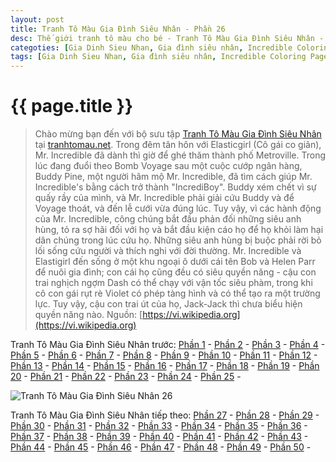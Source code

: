 ```yaml
---
layout: post
title: Tranh Tô Màu Gia Đình Siêu Nhân - Phần 26
desc: Thế giới tranh tô màu cho bé - Tranh Tô Màu Gia Đình Siêu Nhân - Phần 26
categoties: [Gia Dinh Sieu Nhan, Gia đình siêu nhân, Incredible Coloring Pages]
tags: [Gia Dinh Sieu Nhan, Gia đình siêu nhân, Incredible Coloring Pages]
---
```

{{ page.title }}
================
> Chào mừng bạn đến với bộ sưu tập [Tranh Tô Màu Gia Đình Siêu Nhân](http://tranhtomau.net/) tại [tranhtomau.net](http://tranhtomau.net/). Trong đêm tân hôn với Elasticgirl (Cô gái co giãn), Mr. Incredible đã dành thì giờ để ghé thăm thành phố Metroville. Trong lúc đang đuổi theo Bomb Voyage sau một cuộc cướp ngân hàng, Buddy Pine, một người hâm mộ Mr. Incredible, đã tìm cách giúp Mr. Incredible's bằng cách trở thành "IncrediBoy". Buddy xém chết vì sự quấy rầy của mình, và Mr. Incredible phải giải cứu Buddy và để Voyage thoát, và đến lễ cưới vừa đúng lúc. Tuy vậy, vì các hành động của Mr. Incredible, công chúng bắt đầu phản đối những siêu anh hùng, tỏ ra sợ hãi đối với họ và bắt đầu kiện cáo họ để họ khỏi làm hại dân chúng trong lúc cứu họ. Những siêu anh hùng bị buộc phải rời bỏ lối sống cứu người và thích nghi với đời thường. Mr. Incredible và Elastigirl đến sống ở một khu ngoại ô dưới cái tên Bob và Helen Parr để nuôi gia đình; con cái họ cũng đều có siêu quyền năng - cậu con trai nghịch ngợm Dash có thể chạy với vận tốc siêu phàm, trong khi cô con gái rụt rè Violet có phép tàng hình và có thể tạo ra một trường lực. Tuy vậy, cậu con trai út của họ, Jack-Jack thì chưa biểu hiện quyền năng nào. Nguồn: [https://vi.wikipedia.org](https://vi.wikipedia.org)

Tranh Tô Màu Gia Đình Siêu Nhân trước: [Phần 1](http://tranhtomau.net/2018/05/14/Tranh-To-Mau-Gia-Dinh-Sieu-Nhan-phan-1.html) - [Phần 2](http://tranhtomau.net/2018/05/14/Tranh-To-Mau-Gia-Dinh-Sieu-Nhan-phan-2.html) - [Phần 3](http://tranhtomau.net/2018/05/14/Tranh-To-Mau-Gia-Dinh-Sieu-Nhan-phan-3.html) - [Phần 4](http://tranhtomau.net/2018/05/14/Tranh-To-Mau-Gia-Dinh-Sieu-Nhan-phan-4.html) - [Phần 5](http://tranhtomau.net/2018/05/14/Tranh-To-Mau-Gia-Dinh-Sieu-Nhan-phan-5.html) - [Phần 6](http://tranhtomau.net/2018/05/14/Tranh-To-Mau-Gia-Dinh-Sieu-Nhan-phan-6.html) - [Phần 7](http://tranhtomau.net/2018/05/14/Tranh-To-Mau-Gia-Dinh-Sieu-Nhan-phan-7.html) - [Phần 8](http://tranhtomau.net/2018/05/14/Tranh-To-Mau-Gia-Dinh-Sieu-Nhan-phan-8.html) - [Phần 9](http://tranhtomau.net/2018/05/14/Tranh-To-Mau-Gia-Dinh-Sieu-Nhan-phan-9.html) - [Phần 10](http://tranhtomau.net/2018/05/14/Tranh-To-Mau-Gia-Dinh-Sieu-Nhan-phan-10.html) - [Phần 11](http://tranhtomau.net/2018/05/14/Tranh-To-Mau-Gia-Dinh-Sieu-Nhan-phan-11.html) - [Phần 12](http://tranhtomau.net/2018/05/14/Tranh-To-Mau-Gia-Dinh-Sieu-Nhan-phan-12.html) - [Phần 13](http://tranhtomau.net/2018/05/14/Tranh-To-Mau-Gia-Dinh-Sieu-Nhan-phan-13.html) - [Phần 14](http://tranhtomau.net/2018/05/14/Tranh-To-Mau-Gia-Dinh-Sieu-Nhan-phan-14.html) - [Phần 15](http://tranhtomau.net/2018/05/14/Tranh-To-Mau-Gia-Dinh-Sieu-Nhan-phan-15.html) - [Phần 16](http://tranhtomau.net/2018/05/14/Tranh-To-Mau-Gia-Dinh-Sieu-Nhan-phan-16.html) - [Phần 17](http://tranhtomau.net/2018/05/14/Tranh-To-Mau-Gia-Dinh-Sieu-Nhan-phan-17.html) - [Phần 18](http://tranhtomau.net/2018/05/14/Tranh-To-Mau-Gia-Dinh-Sieu-Nhan-phan-18.html) - [Phần 19](http://tranhtomau.net/2018/05/14/Tranh-To-Mau-Gia-Dinh-Sieu-Nhan-phan-19.html) - [Phần 20](http://tranhtomau.net/2018/05/14/Tranh-To-Mau-Gia-Dinh-Sieu-Nhan-phan-20.html) - [Phần 21](http://tranhtomau.net/2018/05/14/Tranh-To-Mau-Gia-Dinh-Sieu-Nhan-phan-21.html) - [Phần 22](http://tranhtomau.net/2018/05/14/Tranh-To-Mau-Gia-Dinh-Sieu-Nhan-phan-22.html) - [Phần 23](http://tranhtomau.net/2018/05/14/Tranh-To-Mau-Gia-Dinh-Sieu-Nhan-phan-23.html) - [Phần 24](http://tranhtomau.net/2018/05/14/Tranh-To-Mau-Gia-Dinh-Sieu-Nhan-phan-24.html) - [Phần 25](http://tranhtomau.net/2018/05/14/Tranh-To-Mau-Gia-Dinh-Sieu-Nhan-phan-25.html) - 

<script async src="//pagead2.googlesyndication.com/pagead/js/adsbygoogle.js"></script><!-- TextAds-Responsive --><ins class="adsbygoogle" style="display:block" data-ad-client="ca-pub-6753140515841889" data-ad-slot="9811874670" data-ad-format="auto"></ins><script> (adsbygoogle = window.adsbygoogle || []).push({}); </script>

![Tranh Tô Màu Gia Đình Siêu Nhân 26](http://tranhtomau.net/img1/Tranh-To-Mau-Gia-Dinh-Sieu-Nhan%20(26).jpg "Tranh Tô Màu Gia Đình Siêu Nhân 26")

<script async src="//pagead2.googlesyndication.com/pagead/js/adsbygoogle.js"></script><!-- TextAds-Responsive --><ins class="adsbygoogle" style="display:block" data-ad-client="ca-pub-6753140515841889" data-ad-slot="9811874670" data-ad-format="auto"></ins><script> (adsbygoogle = window.adsbygoogle || []).push({}); </script>

Tranh Tô Màu Gia Đình Siêu Nhân tiếp theo: [Phần 27](http://tranhtomau.net/2018/05/14/Tranh-To-Mau-Gia-Dinh-Sieu-Nhan-phan-27.html) - [Phần 28](http://tranhtomau.net/2018/05/14/Tranh-To-Mau-Gia-Dinh-Sieu-Nhan-phan-28.html) - [Phần 29](http://tranhtomau.net/2018/05/14/Tranh-To-Mau-Gia-Dinh-Sieu-Nhan-phan-29.html) - [Phần 30](http://tranhtomau.net/2018/05/14/Tranh-To-Mau-Gia-Dinh-Sieu-Nhan-phan-30.html) - [Phần 31](http://tranhtomau.net/2018/05/14/Tranh-To-Mau-Gia-Dinh-Sieu-Nhan-phan-31.html) - [Phần 32](http://tranhtomau.net/2018/05/14/Tranh-To-Mau-Gia-Dinh-Sieu-Nhan-phan-32.html) - [Phần 33](http://tranhtomau.net/2018/05/14/Tranh-To-Mau-Gia-Dinh-Sieu-Nhan-phan-33.html) - [Phần 34](http://tranhtomau.net/2018/05/14/Tranh-To-Mau-Gia-Dinh-Sieu-Nhan-phan-34.html) - [Phần 35](http://tranhtomau.net/2018/05/14/Tranh-To-Mau-Gia-Dinh-Sieu-Nhan-phan-35.html) - [Phần 36](http://tranhtomau.net/2018/05/14/Tranh-To-Mau-Gia-Dinh-Sieu-Nhan-phan-36.html) - [Phần 37](http://tranhtomau.net/2018/05/14/Tranh-To-Mau-Gia-Dinh-Sieu-Nhan-phan-37.html) - [Phần 38](http://tranhtomau.net/2018/05/14/Tranh-To-Mau-Gia-Dinh-Sieu-Nhan-phan-38.html) - [Phần 39](http://tranhtomau.net/2018/05/14/Tranh-To-Mau-Gia-Dinh-Sieu-Nhan-phan-39.html) - [Phần 40](http://tranhtomau.net/2018/05/14/Tranh-To-Mau-Gia-Dinh-Sieu-Nhan-phan-40.html) - [Phần 41](http://tranhtomau.net/2018/05/14/Tranh-To-Mau-Gia-Dinh-Sieu-Nhan-phan-41.html) - [Phần 42](http://tranhtomau.net/2018/05/14/Tranh-To-Mau-Gia-Dinh-Sieu-Nhan-phan-42.html) - [Phần 43](http://tranhtomau.net/2018/05/14/Tranh-To-Mau-Gia-Dinh-Sieu-Nhan-phan-43.html) - [Phần 44](http://tranhtomau.net/2018/05/14/Tranh-To-Mau-Gia-Dinh-Sieu-Nhan-phan-44.html) - [Phần 45](http://tranhtomau.net/2018/05/14/Tranh-To-Mau-Gia-Dinh-Sieu-Nhan-phan-45.html) - [Phần 46](http://tranhtomau.net/2018/05/14/Tranh-To-Mau-Gia-Dinh-Sieu-Nhan-phan-46.html) - [Phần 47](http://tranhtomau.net/2018/05/14/Tranh-To-Mau-Gia-Dinh-Sieu-Nhan-phan-47.html) - [Phần 48](http://tranhtomau.net/2018/05/14/Tranh-To-Mau-Gia-Dinh-Sieu-Nhan-phan-48.html) - [Phần 49](http://tranhtomau.net/2018/05/14/Tranh-To-Mau-Gia-Dinh-Sieu-Nhan-phan-49.html) - [Phần 50](http://tranhtomau.net/2018/05/14/Tranh-To-Mau-Gia-Dinh-Sieu-Nhan-phan-50.html) - 
